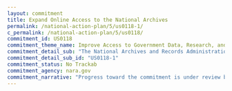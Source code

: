 ```yaml
---
layout: commitment
title: Expand Online Access to the National Archives
permalink: /national-action-plan/5/us0118-1/
c_permalink: /national-action-plan/5/us0118/
commitment_id: US0118
commitment_theme_name: Improve Access to Government Data, Research, and Information
commitment_detail_sub: "The National Archives and Records Administration (NARA) commits to improving the Catalog over the next two years by launching a new site with improved search experience and a new optical character recognition tool and by enhancing the Catalog with expanded user contribution types. "
commitment_detail_sub_id: "US0118-1"
commitment_status: No Trackab
commitment_agency: nara.gov
commitment_narrative: "Progress toward the commitment is under review by the agency point of contact"
---
```


